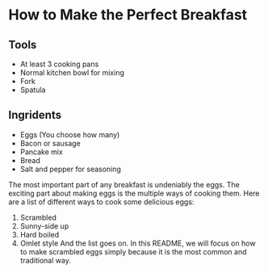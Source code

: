 # How to Make the Perfect Breakfast

## Tools
- At least 3 cooking pans
- Normal kitchen bowl for mixing
- Fork
- Spatula

## Ingridents
- Eggs (You choose how many)
- Bacon or sausage
- Pancake mix
- Bread
- Salt and pepper for seasoning

The most important part of any breakfast is undeniably the eggs. The exciting part about making eggs is the multiple ways of cooking them. Here are a list of different ways to cook some delicious eggs:
1. Scrambled
2. Sunny-side up
3. Hard boiled
4. Omlet style
And the list goes on. In this README, we will focus on how to make scrambled eggs simply because it is the most common and traditional way.
